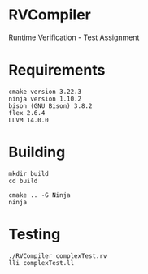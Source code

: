 # RVCompiler
Runtime Verification - Test Assignment

# Requirements
```
cmake version 3.22.3
ninja version 1.10.2
bison (GNU Bison) 3.8.2
flex 2.6.4
LLVM 14.0.0
```

# Building
```
mkdir build
cd build

cmake .. -G Ninja
ninja
```

# Testing
```
./RVCompiler complexTest.rv
lli complexTest.ll
```

